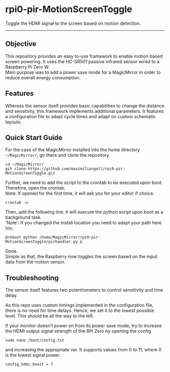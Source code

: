 # rpi0-pir-MotionScreenToggle
Toggle the HDMI signal to the screen based on motion detection.

___

## Objective

This repository provides an easy to-use framework to enable motion based screen powering.
It uses the *HC-SR501* passive infrared sensor wired to a Raspberry Pi Zero W.  
Main purpose was to add a power save mode for a MagicMirror in order to reduce overall energy consumption.

## Features

Whereas the sensor itself provides basic capabilities to change the distance and sensitvity, this framework implements additional parameters.
It features a configuration file to adapt cycle times and adapt on custom schematic layouts.

## Quick Start Guide

For the case of the MagicMirror installed into the home directory ```~/MagicMirror/```, go there and clone the repository.

```
cd ~/MagicMirror/
git clone https://github.com/maximiliangall/rpi0-pir-MotionScreenToggle.git
```

Further, we need to add the script to the crontab to be executed upon boot.
Therefore, open the crontab.  
Note: If opened for the first time, it will ask you for your editor if choice.

```
crontab -e
```
Then, add the following line. It will execute the python script upon boot as a background task.  
'Note': If you changed the install location you need to adapt your path here too.

```
@reboot python /home/MagicMirror/rpi0-pir-MotionScreenToggle/pirhandler.py &
```

Done.  
Simple as that, the Raspberry now toggles the screen based on the input data from the motion sensor.

## Troubleshooting

The sensor itself features two potentiometers to control sensitivity and time delay.  

As this repo uses custom timings implemented in the configuration file, there is no need for time delays. Hence, we set it to the lowest possible level. This should be all the way to the left.

If your monitor doesn't power on from its power save mode, try to increase the HDMI output signal strength of the RPi Zero by opening the config
```
sudo nano /boot/config.txt
```
and increasing the appropriate var. It supports values from 0 to 11, where 0 is the lowest signal power.
```
config_hdmi_boost = 7
```
